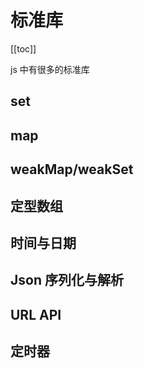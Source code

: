 # 标准库

[[toc]]

js 中有很多的标准库

## set

## map

## weakMap/weakSet

## 定型数组

## 时间与日期

## Json 序列化与解析

## URL API

## 定时器
